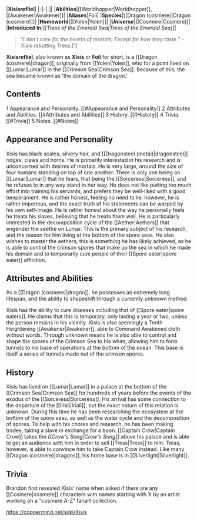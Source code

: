 |**Xisisrefliel**|
|-|-|
||
|**Abilities**|[[Worldhopper\|Worldhopper]], [[Awakener\|Awakener]]|
|**Aliases**|Foil|
|**Species**|[[Dragon (cosmere)\|Dragon (cosmere)]]|
|**Homeworld**|[[Yolen\|Yolen]]|
|**Universe**|[[Cosmere\|Cosmere]]|
|**Introduced In**|*[[Tress of the Emerald Sea\|Tress of the Emerald Sea]]*|

>“*I don't care for the hearts of mortals, Except for how they taste.*”
\-Xisis rebutting Tress.[1]


**Xisisrefliel**, also known as **Xisis** or **Foil** for short, is a [[Dragon (cosmere)\|dragon]], originally from [[Yolen\|Yolen]], who for a point lived on [[Lumar\|Lumar]] in the [[Crimson Sea\|Crimson Sea]]. Because of this, the sea became known as 'the domain of the dragon.'

## Contents

1 Appearance and Personality. [[#Appearance and Personality]] 
2 Attributes and Abilities. [[#Attributes and Abilities]] 
3 History. [[#History]] 
4 Trivia. [[#Trivia]] 
5 Notes. [[#Notes]] 


## Appearance and Personality
 Xisis has black scales, silvery hair, and [[Dragonsteel (metal)\|dragonsteel]] ridges, claws and horns. He is primarily interested in his research and is unconcerned with desires of mortals. He is very large, around the size of four humans standing on top of one another.
There is only one being on [[Lumar\|Lumar]] that he fears, that being the [[Sorceress\|Sorceress]], and he refuses to in any way stand in her way.
He does not like putting too much effort into training his servants, and prefers they be well-liked with a good temperament.
He is rather honest, feeling no need to lie; however, he is rather imperious, and the exact truth of his statements can be warped by his own self-image. He is rather honest about the way he personally feels he treats his slaves, believing that he treats them well.
He is particularly interested in the decomposition cycle of the [[Aether\|Aethers]] that engender the seethe on Lumar. This is the primary subject of his research, and the reason for him living at the bottom of the spore seas. He also wishes to master the aethers; this is something he has likely achieved, as he is able to control the crimson spores that make up the sea in which he made his domain and to temporarily cure people of their [[Spore eater\|spore eater]] affliction.

## Attributes and Abilities
As a [[Dragon (cosmere)\|dragon]], he possesses an extremely long lifespan, and the ability to shapeshift through a currently unknown method.

 

Xisis has the ability to cure diseases including that of [[Spore eater\|spore eaters]]. He claims that this is temporary, only lasting a year or two, unless the person remains in his vicinity.
Xisis is also seemingly a Tenth Heightening [[Awakener\|Awakener]], able to Command Awakened cloth without words.
Through unknown means he is also able to control and shape the spores of the Crimson Sea to his whim, allowing him to form tunnels to his base of operations at the bottom of the ocean. This base is itself a series of tunnels made out of the crimson spores.

## History
Xisis has lived on [[Lumar\|Lumar]] in a palace at the bottom of the [[Crimson Sea\|Crimson Sea]] for hundreds of years before the events of the exodus of the [[Sorceress\|Sorceress]]. His arrival has some connection to the departure of the [[Iriali\|Iriali]], but the exact nature of this relation is unknown. During this time he has been researching the ecosystem at the bottom of the spore seas, as well as the water cycle and the decomposition of spores.
To help with his chores and research, he has been making trades, taking a slave in exchange for a boon. [[Captain Crow\|Captain Crow]] takes the *[[Crow's Song\|Crow's Song]]* above his palace and is able to get an audience with him in order to sell [[Tress\|Tress]] to him. Tress, however, is able to convince him to take Captain Crow instead.
Like many [[Dragon (cosmere)\|dragons]], his home base is in [[Silverlight\|Silverlight]].

## Trivia
Brandon first revealed Xisis' name when asked if there are any [[Cosmere\|cosmere]] characters with names starting with X by an artist working on a "cosmere A-Z" fanart collection.


https://coppermind.net/wiki/Xisis
